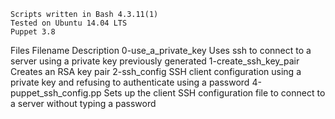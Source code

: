 
    Scripts written in Bash 4.3.11(1)
    Tested on Ubuntu 14.04 LTS
    Puppet 3.8

Files
Filename 	Description
0-use_a_private_key 	Uses ssh to connect to a server using a private key previously generated
1-create_ssh_key_pair 	Creates an RSA key pair
2-ssh_config 	SSH client configuration using a private key and refusing to authenticate using a password
4-puppet_ssh_config.pp 	Sets up the client SSH configuration file to connect to a server without typing a password
